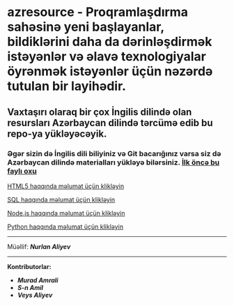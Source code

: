 # azresource - Proqramlaşdırma sahəsinə yeni başlayanlar, bildiklərini daha da dərinləşdirmək istəyənlər və əlavə texnologiyalar öyrənmək istəyənlər üçün nəzərdə tutulan bir layihədir. 

## Vaxtaşırı olaraq bir çox İngilis dilində olan resursları Azərbaycan dilində tərcümə edib bu repo-ya yükləyəcəyik. 

### Əgər sizin də İngilis dili biliyiniz və Git bacarığınız varsa siz də Azərbaycan dilində materialları yükləyə bilərsiniz. [İlk öncə bu faylı oxu](https://github.com/nurlan-aliyev/azresource/blob/24cb26ebf335f90f5127ec401fd77d452a38c31d/CONTRIBUTING.md) 

<a href="https://github.com/nurlan-aliyev/azresource/tree/main/HTML5" target="_blank">HTML5 haqqında məlumat üçün klikləyin</a>

<a href="https://github.com/nurlan-aliyev/azresource/tree/main/SQL" target="_blank">SQL haqqında məlumat üçün klikləyin</a>

<a href="https://github.com/nurlan-aliyev/azresource/tree/main/Node.js" target="_blank">Node.js haqqında məlumat üçün klikləyin</a>

[Python haqqında məlumat üçün klikləyin](https://github.com/nurlan-aliyev/azresource/tree/main/Python)

***

Müəllif: <b><em>Nurlan Aliyev</em></b>

***

<strong>Kontributorlar:</strong>

- <b><em>Murad Amrali</em></b>
- <b><em>S-n Amil</em></b>
- <b><em>Veys Aliyev</em></b>
